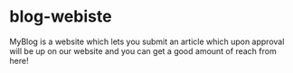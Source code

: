 # blog-webiste
MyBlog is a website which lets you submit an article which upon approval will be up on our website and  you can get a good amount of reach from here!
